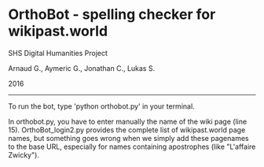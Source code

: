 # OrthoBot - spelling checker for wikipast.world

SHS Digital Humanities Project

Arnaud G., Aymeric G., Jonathan C., Lukas S.

2016

----

To run the bot, type 'python orthobot.py' in your terminal.

In orthobot.py, you have to enter manually the name of the wiki page (line 15). OrthoBot_login2.py provides the complete list of wikipast.world page names, but something goes wrong when we simply add these pagenames to the base URL, especially for names containing apostrophes (like "L'affaire Zwicky").
